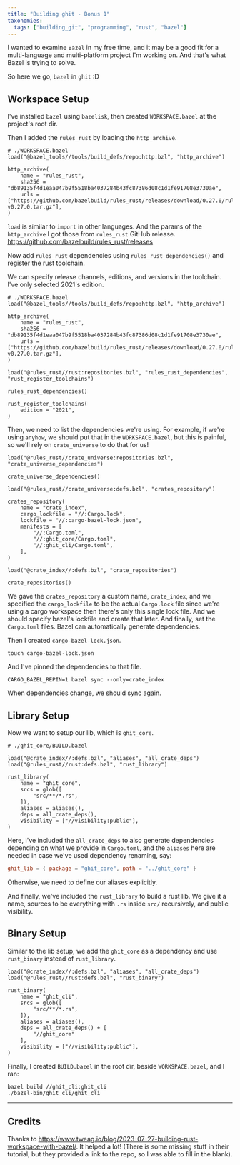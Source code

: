 ```yaml
---
title: "Building ghit - Bonus 1"
taxonomies:
  tags: ["building_git", "programming", "rust", "bazel"]
---
```


I wanted to examine `Bazel` in my free time, and it may be a good fit for a multi-language and multi-platform project I'm working on. And that's what Bazel is trying to solve.

So here we go, `bazel` in `ghit` :D

## Workspace Setup

I've installed `bazel` using `bazelisk`, then created `WORKSPACE.bazel` at the project's root dir.

Then I added the `rules_rust` by loading the `http_archive`.

```starlark
# ./WORKSPACE.bazel
load("@bazel_tools//tools/build_defs/repo:http.bzl", "http_archive")

http_archive(
    name = "rules_rust",
    sha256 = "db89135f4d1eaa047b9f5518ba4037284b43fc87386d08c1d1fe91708e3730ae",
    urls = ["https://github.com/bazelbuild/rules_rust/releases/download/0.27.0/rules_rust-v0.27.0.tar.gz"],
)
```

`load` is similar to `import` in other languages. And the params of the `http_archive` I got those from `rules_rust` GitHub release. <https://github.com/bazelbuild/rules_rust/releases>

Now add `rules_rust` dependencies using `rules_rust_dependencies()` and register the rust toolchain.

We can specify release channels, editions, and versions in the toolchain. I've only selected 2021's edition.

```starlark
# ./WORKSPACE.bazel
load("@bazel_tools//tools/build_defs/repo:http.bzl", "http_archive")

http_archive(
    name = "rules_rust",
    sha256 = "db89135f4d1eaa047b9f5518ba4037284b43fc87386d08c1d1fe91708e3730ae",
    urls = ["https://github.com/bazelbuild/rules_rust/releases/download/0.27.0/rules_rust-v0.27.0.tar.gz"],
)

load("@rules_rust//rust:repositories.bzl", "rules_rust_dependencies", "rust_register_toolchains")

rules_rust_dependencies()

rust_register_toolchains(
    edition = "2021",
)
```

Then, we need to list the dependencies we're using. For example, if we're using `anyhow`, we should put that in the `WORKSPACE.bazel`, but this is painful, so we'll rely on `crate_universe` to do that for us!

```starlark
load("@rules_rust//crate_universe:repositories.bzl", "crate_universe_dependencies")

crate_universe_dependencies()

load("@rules_rust//crate_universe:defs.bzl", "crates_repository")

crates_repository(
    name = "crate_index",
    cargo_lockfile = "//:Cargo.lock",
    lockfile = "//:cargo-bazel-lock.json",
    manifests = [
        "//:Cargo.toml",
        "//:ghit_core/Cargo.toml",
        "//:ghit_cli/Cargo.toml",
    ],
)

load("@crate_index//:defs.bzl", "crate_repositories")

crate_repositories()
```

We gave the `crates_repository` a custom name, `crate_index`, and we specified the `cargo_lockfile` to be the actual `Cargo.lock` file since we're using a cargo workspace then there's only this single lock file. And we should specify bazel's lockfile and create that later. And finally, set the `Cargo.toml` files. Bazel can automatically generate dependencies.

Then I created `cargo-bazel-lock.json`.

```shell
touch cargo-bazel-lock.json
```

And I've pinned the dependencies to that file.

```shell
CARGO_BAZEL_REPIN=1 bazel sync --only=crate_index
```

When dependencies change, we should sync again.

## Library Setup

Now we want to setup our lib, which is `ghit_core`.

```starlark
# ./ghit_core/BUILD.bazel

load("@crate_index//:defs.bzl", "aliases", "all_crate_deps")
load("@rules_rust//rust:defs.bzl", "rust_library")

rust_library(
    name = "ghit_core",
    srcs = glob([
        "src/**/*.rs",
    ]),
    aliases = aliases(),
    deps = all_crate_deps(),
    visibility = ["//visibility:public"],
)
```

Here, I've included the `all_crate_deps` to also generate dependencies depending on what we provide in `Cargo.toml`, and the `aliases` here are needed in case we've used dependency renaming, say:

```toml
ghit_lib = { package = "ghit_core", path = "../ghit_core" }
```

Otherwise, we need to define our aliases explicitly.

And finally, we've included the `rust_library` to build a rust lib. We give it a name, sources to be everything with `.rs` inside `src/` recursively, and public visibility.

## Binary Setup

Similar to the lib setup, we add the `ghit_core` as a dependency and use `rust_binary` instead of `rust_library`.

```starlark
load("@crate_index//:defs.bzl", "aliases", "all_crate_deps")
load("@rules_rust//rust:defs.bzl", "rust_binary")

rust_binary(
    name = "ghit_cli",
    srcs = glob([
        "src/**/*.rs",
    ]),
    aliases = aliases(),
    deps = all_crate_deps() + [
        "//ghit_core"
    ],
    visibility = ["//visibility:public"],
)
```

Finally, I created `BUILD.bazel` in the root dir, beside `WORKSPACE.bazel`, and I ran:

```shell
bazel build //ghit_cli:ghit_cli
./bazel-bin/ghit_cli/ghit_cli
```

---

## Credits

Thanks to <https://www.tweag.io/blog/2023-07-27-building-rust-workspace-with-bazel/>. It helped a lot! (There is some missing stuff in their tutorial, but they provided a link to the repo, so I was able to fill in the blank).
